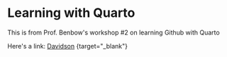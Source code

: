 # Learning with Quarto

This is from Prof. Benbow's workshop #2 on learning Github with Quarto

Here's a link: [Davidson](https://www.davidson.edu) {target="_blank"}